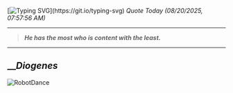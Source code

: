 [![Typing SVG](https://readme-typing-svg.herokuapp.com?font=Press+Start+2P&color=C2F784&size=35&width=900&height=100&lines=Hello+World%2C+I'm+Hung+!)](https://git.io/typing-svg) 
_Quote Today (08/20/2025, 07:57:56 AM)_
___
>**_He has the most who is content with the least._**
___

## __**_Diogenes_**

![RobotDance](src/assets/images/robot-dancing-dribble.gif?style=center)
